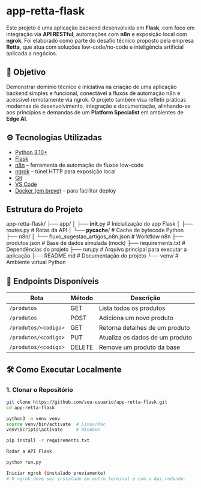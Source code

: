 # app-retta-flask

Este projeto é uma aplicação backend desenvolvida em **Flask**, com foco em integração via **API RESTful**, automações com **n8n** e exposição local com **ngrok**. Foi elaborado como parte do desafio técnico proposto pela empresa **Retta**, que atua com soluções low-code/no-code e inteligência artificial aplicada a negócios.

## 🧠 Objetivo

Demonstrar domínio técnico e iniciativa na criação de uma aplicação backend simples e funcional, conectável a fluxos de automação n8n e acessível remotamente via ngrok. O projeto também visa refletir práticas modernas de desenvolvimento, integração e documentação, alinhando-se aos princípios e demandas de um **Platform Specialist** em ambientes de **Edge AI**.

## ⚙️ Tecnologias Utilizadas

- [Python 3.10+](https://www.python.org/)
- [Flask](https://flask.palletsprojects.com/)
- [n8n](https://n8n.io/) – ferramenta de automação de fluxos low-code
- [ngrok](https://ngrok.com/) – túnel HTTP para exposição local
- [Git](https://git-scm.com/)
- [VS Code](https://code.visualstudio.com/)
- [Docker (em breve)](https://www.docker.com/) – para facilitar deploy

##  Estrutura do Projeto

app-retta-flask/
├── app/
│   ├── __init__.py          # Inicialização do app Flask
│   ├── routes.py            # Rotas da API
│   └── __pycache__/         # Cache de bytecode Python
├── n8n/
│   └── fluxo_sugestao_artigos_n8n.json # Workflow n8n
├── produtos.json            # Base de dados simulada (mock)
├── requirements.txt         # Dependências do projeto
├── run.py                   # Arquivo principal para executar a aplicação
├── README.md                # Documentação do projeto
└── venv/                    # Ambiente virtual Python


## 📡 Endpoints Disponíveis

| Rota             | Método | Descrição                          |
|------------------|--------|------------------------------------|
| `/produtos`      | GET    | Lista todos os produtos            |
| `/produtos`      | POST   | Adiciona um novo produto           |
| `/produtos/<codigo>` | GET  | Retorna detalhes de um produto     |
| `/produtos/<codigo>` | PUT  | Atualiza os dados de um produto    |
| `/produtos/<codigo>` | DELETE| Remove um produto da base         |

## 🛠️ Como Executar Localmente

### 1. Clonar o Repositório

```bash
git clone https://github.com/seu-usuario/app-retta-flask.git
cd app-retta-flask

python3 -m venv venv
source venv/bin/activate  # Linux/Mac
venv\Scripts\activate     # Windows

pip install -r requirements.txt

Rodar a API Flask

python run.py

Iniciar ngrok (instalado previamente)
# O ngrok deve ser instalado em outro terminal e com a Api rodando. 
